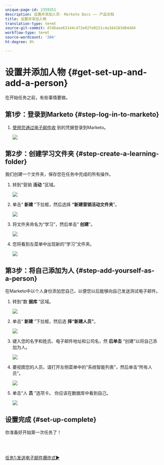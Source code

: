 ```yaml
---
unique-page-id: 2359351
description: 设置并添加人员- Marketo Docs —— 产品文档
title: 设置并添加人物
translation-type: tm+mt
source-git-commit: d7d6aee63144c472e02fe0221c4a164183d04dd4
workflow-type: tm+mt
source-wordcount: '204'
ht-degree: 0%

---
```



# 设置并添加人物 {#get-set-up-and-add-a-person}

在开始任务之前，有些事情要做。

## 第1步：登录到Marketo {#step-log-in-to-marketo}

1. [使用您通过电子邮件收](https://app.marketo.com) 到的凭据登录到Marketo。

   ![](assets/one.png)

## 第2步：创建学习文件夹 {#step-create-a-learning-folder}

我们创建一个文件夹，保存您在任务中完成的所有操作。

1. 转到“营销 **活动** ”区域。

   ![](assets/two.png)

1. 单击“ **新建** ”下拉框，然后选择 **“新建营销活动文件夹**”。

   ![](assets/image2014-9-24-10-3a53-3a38.png)

1. 将文件夹命名为“学习”，然后单击“ **创建**”。

   ![](assets/image2014-9-24-10-3a53-3a55.png)

1. 您将看到左菜单中出现新的“学习”文件夹。

   ![](assets/image2014-9-24-10-3a54-3a9.png)

## 第3步：将自己添加为人 {#step-add-yourself-as-a-person}

在Marketo中以个人身份添加您自己，以便您以后能够向自己发送测试电子邮件。

1. 转到“数 **据库** ”区域。

   ![](assets/db.png)

1. 单击“ **新建** ”下拉框，然后选 **择“新建人员”**。

   ![](assets/seven.png)

1. 键入您的名字和姓氏、电子邮件地址和公司名，然 **后单击** “创建”以将自己添加为人。

   ![](assets/eight.png)

1. 要视图您的人员，请打开左侧菜单中的“系统智能列表”，然后单击“所有人员”。

   ![](assets/nine.png)

1. 单击“人 **员** ”选项卡。 你应该在数据库中看到自己。

   ![](assets/ten.png)

## 设置完成 {#set-up-complete}

你准备好开始第一次任务了！

<br> 

[任务1:发送电子邮件爆炸式►](/help/marketo/getting-started/quick-wins/send-an-email.md)
